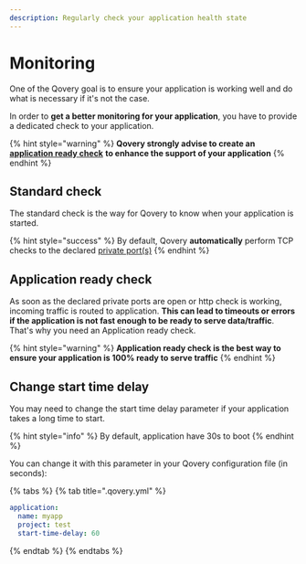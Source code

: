 ```yaml
---
description: Regularly check your application health state
---
```


# Monitoring

One of the Qovery goal is to ensure your application is working well and do what is necessary if it's not the case.

In order to **get a better monitoring for your application**, you have to provide a dedicated check to your application.

{% hint style="warning" %}
**Qovery strongly advise to create an** [**application ready check**](monitoring.md#application-ready-check) **to enhance the support of your application**
{% endhint %}

## Standard check

The standard check is the way for Qovery to know when your application is started. 

{% hint style="success" %}
By default, Qovery **automatically** perform TCP checks to the declared [private port\(s\)](../../services-1/network/#private-access)
{% endhint %}

## Application ready check

As soon as the declared private ports are open or http check is working, incoming traffic is routed to application. **This can lead to timeouts or errors if the application is not fast enough to be ready to serve data/traffic**. That's why you need an Application ready check.

{% hint style="warning" %}
**Application ready check is the best way to ensure your application is 100% ready to serve traffic**
{% endhint %}



## Change start time delay

You may need to change the start time delay parameter if your application takes a long time to start.

{% hint style="info" %}
By default, application have 30s to boot
{% endhint %}

You can change it with this parameter in your Qovery configuration file \(in seconds\):

{% tabs %}
{% tab title=".qovery.yml" %}
```yaml
application:
  name: myapp
  project: test
  start-time-delay: 60
```
{% endtab %}
{% endtabs %}

